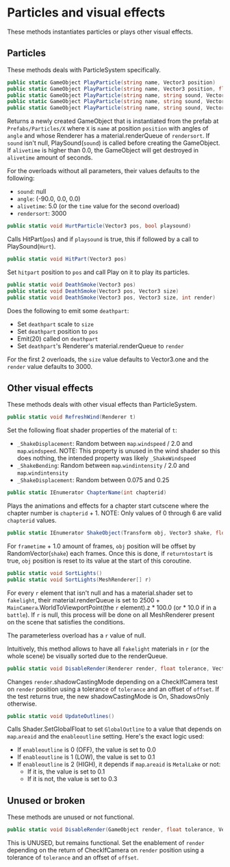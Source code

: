 # Particles and visual effects
These methods instantiates particles or plays other visual effects.

## Particles
These methods deals with ParticleSystem specifically.

```cs
public static GameObject PlayParticle(string name, Vector3 position)
public static GameObject PlayParticle(string name, Vector3 position, float time)
public static GameObject PlayParticle(string name, string sound, Vector3 position)
public static GameObject PlayParticle(string name, string sound, Vector3 position, Vector3 angle, float alivetime)
public static GameObject PlayParticle(string name, string sound, Vector3 position, Vector3 angle, float alivetime, int rendersort)
```
Returns a newly created GameObject that is instantiated from the prefab at `Prefabs/Particles/X` where `X` is `name` at position `position` with angles of `angle` and whose Renderer has a material.renderQueue of `rendersort`. If `sound` isn't null, PlaySound(`sound`) is called before creating the GameObject. If `alivetime` is higher than 0.0, the GameObject will get destroyed in `alivetime` amount of seconds.

For the overloads without all parameters, their values defaults to the following:

- `sound`: null
- `angle`: (-90.0, 0.0, 0.0)
- `alivetime`: 5.0 (or the `time` value for the second overload)
- `rendersort`: 3000

```cs
public static void HurtParticle(Vector3 pos, bool playsound)
```
Calls HitPart(`pos`) and if `playsound` is true, this if followed by a call to PlaySound(`Hurt`).

```cs
public static void HitPart(Vector3 pos)
```
Set `hitpart` position to `pos` and call Play on it to play its particles.

```cs
public static void DeathSmoke(Vector3 pos)
public static void DeathSmoke(Vector3 pos, Vector3 size)
public static void DeathSmoke(Vector3 pos, Vector3 size, int render)
```
Does the following to emit some `deathpart`:

- Set `deathpart` scale to `size`
- Set `deathpart` position to `pos`
- Emit(20) called on `deathpart`
- Set `deathpart`'s Renderer's material.renderQueue to `render`

For the first 2 overloads, the `size` value defaults to Vector3.one and the `render` value defaults to 3000.

## Other visual effects
These methods deals with other visual effects than ParticleSystem.

```cs
public static void RefreshWind(Renderer t)
```
Set the following float shader properties of the material of `t`:

- `_ShakeDisplacement`: Random between `map`.`windspeed` / 2.0 and `map`.`windspeed`. NOTE: This property is unused in the wind shader so this does nothing, the intended property was likely `_ShakeWindspeed`
- `_ShakeBending`: Random between `map`.`windintensity` / 2.0 and `map`.`windintensity`
- `_ShakeDisplacement`: Random between 0.075 and 0.25

```cs
public static IEnumerator ChapterName(int chapterid)
```
Plays the animations and effects for a chapter start cutscene where the chapter number is `chapterid` + 1. NOTE: Only values of 0 through 6 are valid `chapterid` values.

```cs
public static IEnumerator ShakeObject(Transform obj, Vector3 shake, float frametime, bool returntostart)
```
For `frametime` + 1.0 amount of frames, `obj` position will be offset by RandomVector(`shake`) each frames. Once this is done, if `returntostart` is true, `obj` position is reset to its value at the start of this coroutine.

```cs
public static void SortLights()
public static void SortLights(MeshRenderer[] r)
```
For every `r` element that isn't null and has a material.shader set to `fakelight`, their material.renderQueue is set to 2500 + `MainCamera`.WorldToViewportPoint(the `r` element).z * 100.0 (or * 10.0 if in a `battle`). If `r` is null, this process will be done on all MeshRenderer present on the scene that satisfies the conditions.

The parameterless overload has a `r` value of null.

Intuitively, this method allows to have all `fakelight` materials in `r` (or the whole scene) be visually sorted due to the renderQueue.

```cs
public static void DisableRender(Renderer render, float tolerance, Vector3 offset)
```
Changes `render`.shadowCastingMode depending on a CheckIfCamera test on `render` position using a tolerance of `tolerance` and an offset of `offset`. If the test returns true, the new shadowCastingMode is On, ShadowsOnly otherwise.

```cs
public static void UpdateOutlines()
```
Calls Shader.SetGlobalFloat to set `GlobalOutline` to a value that depends on `map`.`areaid` and the `enableoutline` setting. Here's the exact logic used:

- If `enableoutline` is 0 (OFF), the value is set to 0.0
- If `enableoutline` is 1 (LOW), the value is set to 0.1
- If `enableoutline` is 2 (HIGH), it depends if `map`.`areaid` is `MetalLake` or not:
    - If it is, the value is set to 0.1
    - If it is not, the value is set to 0.3

## Unused or broken
These methods are unused or not functional.

```cs
public static void DisableRender(GameObject render, float tolerance, Vector3 offset)
```
This is UNUSED, but remains functional. Set the enablement of `render` depending on the return of CheckIfCamera on `render` position using a tolerance of `tolerance` and an offset of `offset`.

